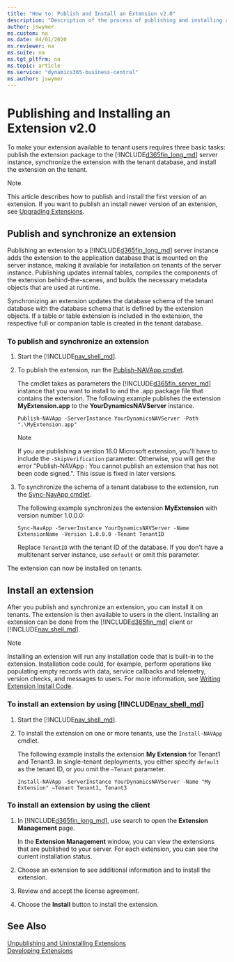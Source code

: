 ```yaml
---
title: "How to: Publish and Install an Extension v2.0"
description: "Description of the process of publishing and installing an extension"
author: jswymer
ms.custom: na
ms.date: 04/01/2020
ms.reviewer: na
ms.suite: na
ms.tgt_pltfrm: na
ms.topic: article
ms.service: "dynamics365-business-central"
ms.author: jswymer
---
```


# Publishing and Installing an Extension v2.0

To make your extension available to tenant users requires three basic tasks: publish the extension package to the [!INCLUDE[d365fin_long_md](includes/d365fin_long_md.md)] server instance, synchronize the extension with the tenant database, and install the extension on the tenant.

> [!NOTE]  
>  This article describes how to publish and install the first version of an extension. If you want to publish an install newer version of an extension, see [Upgrading Extensions](devenv-upgrading-extensions.md).  

## Publish and synchronize an extension
Publishing an extension to a [!INCLUDE[d365fin_long_md](includes/d365fin_long_md.md)] server instance adds the extension to the application database that is mounted on the server instance, making it available for installation on tenants of the server instance. Publishing updates internal tables, compiles the components of the extension behind-the-scenes, and builds the necessary metadata objects that are used at runtime.

Synchronizing an extension updates the database schema of the tenant database with the database schema that is defined by the extension objects. If a table or table extension is included in the extension, the respective full or companion table is created in the tenant database.  

### To publish and synchronize an extension

1.  Start the [!INCLUDE[nav_shell_md](includes/nav_shell_md.md)]. 

    <!-- For more information, see [Business Central PowerShell Cmdlets](/powershell/business-central/overview). -->

2.  To publish the extension, run the [Publish-NAVApp cmdlet](https://go.microsoft.com/fwlink/?linkid=616079).

    The cmdlet takes as parameters the [!INCLUDE[d365fin_server_md](includes/d365fin_server_md.md)] instance that you want to install to and the .app package file that contains the extension. The following example publishes the extension **MyExtension.app** to the **YourDynamicsNAVServer** instance.  

    ```  
    Publish-NAVApp -ServerInstance YourDynamicsNAVServer -Path ".\MyExtension.app"
    ```  

    > [!NOTE]  
    > If you are publishing a version 16.0 Microsoft extension, you'll have to include the `-SkipVerification` parameter. Otherwise, you will get the error "Publish-NAVApp : You cannot publish an extension that has not been code signed.". This issue is fixed in later versions. 

3.  To synchronize the schema of a tenant database to the extension, run the [Sync-NavApp cmdlet](https://go.microsoft.com/fwlink/?linkid=846311).

    The following example synchronizes the extension **MyExtension** with version number 1.0.0.0: 
   
    ```
    Sync-NavApp -ServerInstance YourDynamicsNAVServer -Name ExtensionName -Version 1.0.0.0 -Tenant TenantID
    ```
    Replace `TenantID` with the tenant ID of the database. If you don't have a multitenant server instance, use `default` or omit this parameter.

The extension can now be installed on tenants.

## Install an extension
After you publish and synchronize an extension, you can install it on tenants. The extension is then  available to users in the client. Installing an extension can be done from the [!INCLUDE[d365fin_md](includes/d365fin_md.md)] client or [!INCLUDE[nav_shell_md](includes/nav_shell_md.md)].

> [!NOTE]  
> Installing an extension will run any installation code that is built-in to the extension. Installation code could, for example, perform operations like populating empty records with data, service callbacks and telemetry, version checks, and messages to users. For more information, see [Writing Extension Install Code](devenv-extension-install-code.md).

### To install an extension by using [!INCLUDE[nav_shell_md](includes/nav_shell_md.md)] 

1.  Start the [!INCLUDE[nav_shell_md](includes/nav_shell_md.md)]. 

    <!-- For more information, see [Business Central PowerShell Cmdlets](/powershell/business-central/overview). -->

2. To install the extension on one or more tenants, use the `Install-NAVApp` cmdlet.

    The following example installs the extension **My Extension** for Tenant1 and Tenant3. In single-tenant deployments, you either specify `default` as the tenant ID, or you omit the `–Tenant` parameter.  

    ```  
    Install-NAVApp -ServerInstance YourDynamicsNAVServer -Name "My Extension" –Tenant Tenant1, Tenant3  
    ```   

### To install an extension by using the client  

1.  In [!INCLUDE[d365fin_long_md](includes/d365fin_long_md.md)], use search to open the **Extension Management** page.

    In the **Extension Management** window, you can view the extensions that are published to your server. For each extension, you can see the current installation status. 
2.  Choose an extension to see additional information and to install the extension.  
3.  Review and accept the license agreement.  
4.  Choose the **Install** button to install the extension.

<!--
### To synchronize schemas
Before you install the extension, you must run the `Sync-NavApp` cmdlet. The `Sync-NavApp` synchronizes the schema of a tenant database to a V2 extension before installation; it adds the tables from the extension to the tenant.

    ```
    Sync-NavApp -ServerInstance NAV -Name ExtensionName -Path "C:\Users\vmadmin\Desktop\ExtensionName.app"
    ```

Next, run the `Start-NavAppDataUpgrade` cmdlet to upgrade the data from a previously installed version of an extension to a new version of an extension in the tenant database.

The following example upgrades the app with the specified name and version for the tenant with the ID **Tenant1**.

    ```
    Start-NAVAppDataUpgrade -ServerInstance DynamicsNAV -Name 'Proseware SmartApp' -Version 2.3.4.500 -Tenant 'Tenant1'
    ```

The next example upgrades an app that is returned from the `Get-NAVAppInfo` cmdlet for the tenant with the ID **Tenant1**.

    ```
    Get-NAVAppInfo -ServerInstance DynamicsNAV -Name 'Proseware SmartApp' -Version 2.3.4.500 | Start-NAVAppDataUpgrade -Tenant 'Tenant1'
    ```

This example upgrades the app at the specified path for the tenant with the ID **Tenant1**.

    ```
    Start-NAVAppDataUpgrade -ServerInstance DynamicsNAV -Path '.\Proseware SmartApp.navx' -Tenant 'Tenant1'
    ```
-->


## See Also  
[Unpublishing and Uninstalling Extensions](devenv-unpublish-and-uninstall-extension-v2.md)  
[Developing Extensions](devenv-dev-overview.md)  